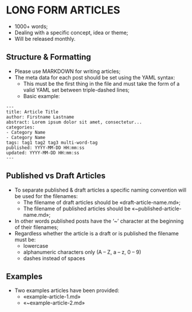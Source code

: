 # LONG FORM ARTICLES

* 1000+ words;
* Dealing with a specific concept, idea or theme;
* Will be released monthly.

## Structure & Formatting
* Please use MARKDOWN for writing articles;
* The meta data for each post should be set using the YAML syntax:
	- This must be the first thing in the file and must take the form of a valid YAML set between triple-dashed lines;
	- Basic example:

```
---
title: Article Title
author: Firstname Lastname
abstract: Lorem ipsum dolor sit amet, consectetur...
categories:
- Category Name
- Category Name
tags: tag1 tag2 tag3 multi-word-tag
published: YYYY-MM-DD HH:mm:ss
updated: YYYY-MM-DD HH:mm:ss
---
```

## Published vs Draft Articles
* To separate published & draft articles a specific naming convention will be used for the filenames:
	- The filename of draft articles should be «draft-article-name.md»;
	- The filename of published articles should be «~published-article-name.md»;
* In other words published posts have the ‘~’ character at the beginning of their filenames;
* Regardless whether the article is a draft or is published the filename must be:
	- lowercase
	- alphanumeric characters only (A – Z, a – z, 0 – 9)
	- dashes instead of spaces

## Examples
* Two examples articles have been provided:
	- «example-article-1.md»
	- «~example-article-2.md»
